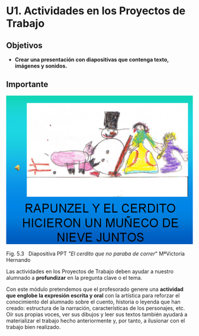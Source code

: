 # U1. Actividades en los Proyectos de Trabajo

## Objetivos

*   **Crear una presentación con diapositivas que contenga texto, imágenes y sonidos.**

## Importante


![Diapositiva del PPT el cerdito que no paraba de correr](img/cerditoquenoparabadecorrer.gif "Diapositiva PPT de Maqría V.Hernando")


Fig. 5.3   Diapositiva PPT _"El cerdito que no paraba de correr_" MªVictoria Hernando

Las actividades en los Proyectos de Trabajo deben ayudar a nuestro alumnado a **profundizar** en la pregunta clave o el tema.

Con este módulo pretendemos que el profesorado genere una **actividad que englobe la expresión escrita y oral** con la artística para reforzar el conocimiento del alumnado sobre el cuento, historia o leyenda que han creado: estructura de la narración, características de los personajes, etc. Oír sus propias voces, ver sus dibujos y leer sus textos también ayudará a materializar el trabajo hecho anteriormente y, por tanto, a ilusionar con el trabajo bien realizado. 

